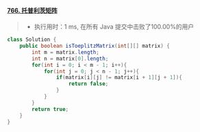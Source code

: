 #### [766. 托普利茨矩阵](https://leetcode-cn.com/problems/toeplitz-matrix/)

> - 执行用时：1 ms, 在所有 Java 提交中击败了100.00%的用户

```java
class Solution {
    public boolean isToeplitzMatrix(int[][] matrix) {
        int m = matrix.length;
        int n = matrix[0].length;
        for(int i = 0; i < m - 1; i++){
            for(int j = 0; j < n - 1; j++){
                if(matrix[i][j] != matrix[i + 1][j + 1]){
                    return false;
                }
            }
        }
        return true;
    }
}
```

